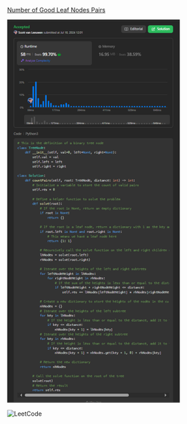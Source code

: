 [Number of Good Leaf Nodes Pairs][1]

[1]: https://leetcode.com/problems/number-of-good-leaf-nodes-pairs/?envType=daily-question&envId=2024-07-18

<img src="https://github.com/svanlee/leetcode-daily-number-of-good-leaf-nodes-pairs/blob/main/Personal%20Branding%20-%20LeetCode%2347.PNG" alt="Personal Branding - LeetCode#41" width="400"/>

![LeetCode](https://img.shields.io/badge/LeetCode-Number%20of%20Good%20Leaf%20Nodes%20Pairs-orange)

